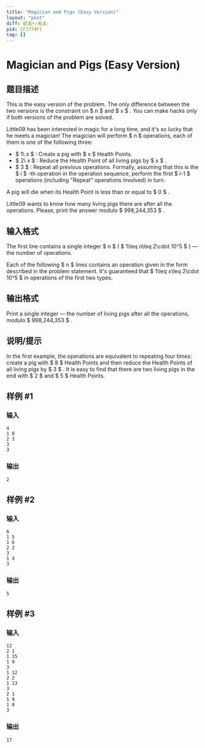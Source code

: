 ```yaml
---
title: "Magician and Pigs (Easy Version)"
layout: "post"
diff: 提高+/省选-
pid: CF1774F1
tag: []
---
```


# Magician and Pigs (Easy Version)

## 题目描述

This is the easy version of the problem. The only difference between the two versions is the constraint on $ n $ and $ x $ . You can make hacks only if both versions of the problem are solved.

Little09 has been interested in magic for a long time, and it's so lucky that he meets a magician! The magician will perform $ n $ operations, each of them is one of the following three:

- $ 1\ x $ : Create a pig with $ x $ Health Points.
- $ 2\ x $ : Reduce the Health Point of all living pigs by $ x $ .
- $ 3 $ : Repeat all previous operations. Formally, assuming that this is the $ i $ -th operation in the operation sequence, perform the first $ i-1 $ operations (including "Repeat" operations involved) in turn.

A pig will die when its Health Point is less than or equal to $ 0 $ .

Little09 wants to know how many living pigs there are after all the operations. Please, print the answer modulo $ 998\,244\,353 $ .

## 输入格式

The first line contains a single integer $ n $ ( $ 1\leq n\leq 2\cdot 10^5 $ ) — the number of operations.

Each of the following $ n $ lines contains an operation given in the form described in the problem statement. It's guaranteed that $ 1\leq x\leq 2\cdot 10^5 $ in operations of the first two types.

## 输出格式

Print a single integer — the number of living pigs after all the operations, modulo $ 998\,244\,353 $ .

## 说明/提示

In the first example, the operations are equivalent to repeating four times: create a pig with $ 8 $ Health Points and then reduce the Health Points of all living pigs by $ 3 $ . It is easy to find that there are two living pigs in the end with $ 2 $ and $ 5 $ Health Points.

## 样例 #1

### 输入

```
4
1 8
2 3
3
3
```

### 输出

```
2
```

## 样例 #2

### 输入

```
6
1 5
1 6
2 2
3
1 4
3
```

### 输出

```
5
```

## 样例 #3

### 输入

```
12
2 1
1 15
1 9
3
1 12
2 2
1 13
3
2 1
1 9
1 8
3
```

### 输出

```
17
```

